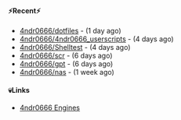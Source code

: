 #### ⚡Recent⚡

- [4ndr0666/dotfiles](https://github.com/4ndr0666/dotfiles) - (1 day ago)
- [4ndr0666/4ndr0666_userscripts](https://github.com/4ndr0666/4ndr0666_userscripts) - (4 days ago)
- [4ndr0666/Shelltest](https://github.com/4ndr0666/Shelltest) - (4 days ago)
- [4ndr0666/scr](https://github.com/4ndr0666/scr) - (6 days ago)
- [4ndr0666/gpt](https://github.com/4ndr0666/gpt) - (6 days ago)
- [4ndr0666/nas](https://github.com/4ndr0666/nas) - (1 week ago)

#### 💀Links

- [4ndr0666 Engines](https://github.com/hoothin/SearchJumper/discussions/73)


